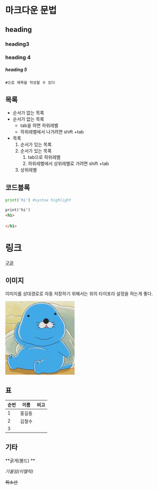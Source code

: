 # 마크다운 문법

## heading

### heading3

### heading 4

##### heading 5

`#으로 제목을 작성할 수 있다`

## 목록

* 순서가 없는 목록
* 순서가 없는 목록
  * tab을 하면 하위레벨
  * 하위레벨에서 나가려면 shift +tab
* 목록
  1. 순서가 있는 목록
  2. 순서가 있는 목록
     1. tab으로 하위레벨
     2. 하위레벨에서 상위레벨로 가려면 shift +tab
  3. 상위레벨



## 코드블록

``` python
print('hi') #syntax highlight 
```

``` html
print('hi')
<h1>
    
</h1>
```

# 링크

[구글](https://www.naver.com)

## 이미지

이미지를 상대경로로 자동 저장하기 위해서는 위의 타이포라 설정을 하는게 좋다.



![bono](md-images/bono.jpg)



## 표

| 순번 | 이름   | 비고 |
| ---- | ------ | ---- |
| 1    | 홍길동 |      |
| 2    | 김철수 |      |
| 3    |        |      |



## 기타

**굵게(볼드) **

*기울임(이탤릭)*

~~취소선~~





